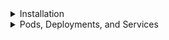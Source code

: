 <details>
<summary>Installation</summary>
<br>

<img width="888" alt="image" src="https://user-images.githubusercontent.com/75510135/167237944-334d22ca-b34e-4b79-a7b1-0c280deae00f.png">

<img width="841" alt="image" src="https://user-images.githubusercontent.com/75510135/167237963-158ba3fd-07da-4da0-a13d-2e050d242a84.png">

<img width="836" alt="image" src="https://user-images.githubusercontent.com/75510135/167237985-1d054fa2-43c4-433d-9c10-9deeae946816.png">

<img width="870" alt="image" src="https://user-images.githubusercontent.com/75510135/167238001-2911bdc4-e7e0-4b26-9c18-582eb35288e4.png">

<img width="812" alt="image" src="https://user-images.githubusercontent.com/75510135/167238020-93f92d18-50b8-4539-b39a-cf44b1542476.png">

<img width="876" alt="image" src="https://user-images.githubusercontent.com/75510135/167238036-62dea725-7652-4629-af8e-15e9c43f36f4.png">

<img width="862" alt="image" src="https://user-images.githubusercontent.com/75510135/167238057-c436f079-98bf-4950-bb62-7d4adaed2f19.png">

</details>

<details>
<summary>Pods, Deployments, and Services</summary>
<br>

  <img width="722" alt="image" src="https://user-images.githubusercontent.com/75510135/167238113-0e59b205-947d-40d7-a45b-f241fbab143e.png">

  <img width="686" alt="image" src="https://user-images.githubusercontent.com/75510135/167238126-ec2e83be-4d13-43ed-9173-f7e21881d25c.png">

  <img width="571" alt="image" src="https://user-images.githubusercontent.com/75510135/167238137-9c2b4657-46c9-44bf-9f49-4881b7d265fd.png">

  <img width="603" alt="image" src="https://user-images.githubusercontent.com/75510135/167238144-8968cd9a-8f26-4d59-bc0d-ad3c848b6fda.png">

  <img width="626" alt="image" src="https://user-images.githubusercontent.com/75510135/167238169-37dadc09-e94a-4daf-99b2-5cc2460ce88a.png">

  <img width="548" alt="image" src="https://user-images.githubusercontent.com/75510135/167238183-4c92bd8b-28ae-4acb-8f3b-5c43f4a2eb74.png">

  <img width="849" alt="image" src="https://user-images.githubusercontent.com/75510135/167238209-39df3c56-fc01-41ff-ab23-0ed3a9fa12c3.png">

  <img width="612" alt="image" src="https://user-images.githubusercontent.com/75510135/167239685-1103c695-9bb5-489c-b71f-587ebc17e175.png">

  <img width="600" alt="image" src="https://user-images.githubusercontent.com/75510135/167239692-29eb1e8d-7134-4c9b-98e6-2148cb0c6648.png">

  <img width="688" alt="image" src="https://user-images.githubusercontent.com/75510135/167239701-8cff10a9-f720-43a0-a17a-dec9dd3d26dc.png">

  <img width="630" alt="image" src="https://user-images.githubusercontent.com/75510135/167239711-0598ec72-7470-4bc8-9fbb-35884e65fc65.png">

  <img width="623" alt="image" src="https://user-images.githubusercontent.com/75510135/167239721-97a56157-4de4-4106-a020-3efb841b155a.png">

  <img width="752" alt="image" src="https://user-images.githubusercontent.com/75510135/167239731-b313dd9a-022c-43c7-8514-e4fdc970290a.png">

  <img width="478" alt="image" src="https://user-images.githubusercontent.com/75510135/167239743-19772002-a3dc-4c46-931b-29a0d9dd29b3.png">

  <img width="596" alt="image" src="https://user-images.githubusercontent.com/75510135/167239755-6f1a8aa5-3d7f-4aa1-8aed-519ef70e64cc.png">

  <img width="874" alt="image" src="https://user-images.githubusercontent.com/75510135/167239764-66c642c5-57e5-46fc-a468-1c9db2b6ea9a.png">

  
</details>
